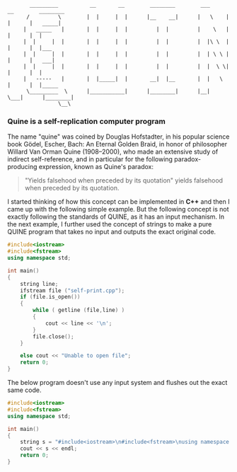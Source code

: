 		   _________          __       __        ________        ___      __        ________
		  /         \        |  |     |  |      |__    __|      |   \    |  |      |   _____|
		 |   _____   |       |  |     |  |         |  |         |    \   |  |      |  |
		 |  |     |  |       |  |     |  |         |  |         |  |\ \  |  |      |  |___
		 |  |     |  |       |  |     |  |         |  |         |  | \ \ |  |      |   ___|
		 |  |     |  |       |  |     |  |         |  |         |  |  \ \|  |      |  |
		 |   -----   |       |  |_____|  |       __|  |__       |  |   \    |      |  |_____
		  \_________  \      |___________|      |________|      |__|    \___|      |________|
		            \__\


### Quine is a self-replication computer program

The name "quine" was coined by Douglas Hofstadter, in his popular science book Gödel, Escher, Bach: An Eternal Golden Braid, in honor of philosopher Willard Van Orman Quine (1908–2000), who made an extensive study of indirect self-reference, and in particular for the following paradox-producing expression, known as Quine's paradox:

> "Yields falsehood when preceded by its quotation" yields falsehood when preceded by its quotation.

I started thinking of how this concept can be implemented in **C++** and then I came up with the following simple example. But the following concept is not exactly following the standards of QUINE, as it has an input mechanism. In the next example, I further used the concept of strings to make a pure QUINE program that takes no input and outputs the exact original code.

```C++
#include<iostream>
#include<fstream>
using namespace std;

int main()
{
	string line;
  	ifstream file ("self-print.cpp");
  	if (file.is_open())
  	{
    	while ( getline (file,line) )
    	{
			cout << line << '\n';
    	}
		file.close();
  	}

  	else cout << "Unable to open file";
  	return 0;
}
```

The below program doesn't use any input system and flushes out the exact same code. 

```C++
#include<iostream>
#include<fstream>
using namespace std;

int main()
{
    string s = "#include<iostream>\n#include<fstream>\nusing namespace std;\n\nint main()\n{\tstring s = '#include<iostream>\\n#include<fstream>\\nusing namespace std;\\n\\nint main()\\n{\\tcout << s << endl;\\n\\treturn 0;\\n}';\n\tcout << s << endl;\n\treturn 0;\n}";  
    cout << s << endl;
  	return 0;
}
```